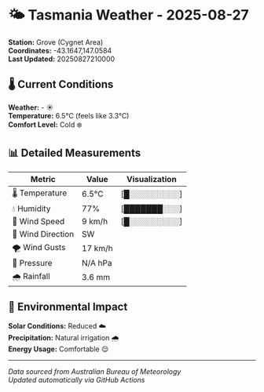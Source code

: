 # 🌤️ Tasmania Weather - 2025-08-27

**Station:** Grove (Cygnet Area)  
**Coordinates:** -43.1647,147.0584  
**Last Updated:** 20250827210000

## 🌡️ Current Conditions

**Weather:** - ☀️  
**Temperature:** 6.5°C (feels like 3.3°C)  
**Comfort Level:** Cold ❄️

## 📊 Detailed Measurements

| Metric | Value | Visualization |
|--------|-------|---------------|
| 🌡️ Temperature | 6.5°C | [█░░░░░░░░░] |
| 💧 Humidity | 77% | [███████░░░] |
| 💨 Wind Speed | 9 km/h | [█░░░░░░░░░] |
| 🧭 Wind Direction | SW | |
| 🌪️ Wind Gusts | 17 km/h | |
| 🔽 Pressure | N/A hPa | |
| 🌧️ Rainfall | 3.6 mm | |

## 🌱 Environmental Impact

**Solar Conditions:** Reduced ☁️  
**Precipitation:** Natural irrigation 🌧️  
**Energy Usage:** Comfortable 😌

---
*Data sourced from Australian Bureau of Meteorology*  
*Updated automatically via GitHub Actions*
